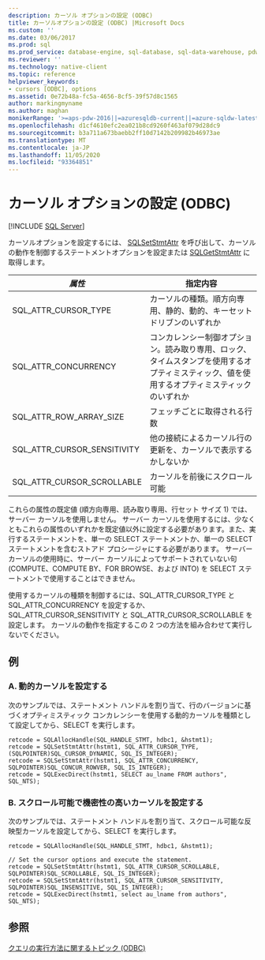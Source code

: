 ```yaml
---
description: カーソル オプションの設定 (ODBC)
title: カーソルオプションの設定 (ODBC) |Microsoft Docs
ms.custom: ''
ms.date: 03/06/2017
ms.prod: sql
ms.prod_service: database-engine, sql-database, sql-data-warehouse, pdw
ms.reviewer: ''
ms.technology: native-client
ms.topic: reference
helpviewer_keywords:
- cursors [ODBC], options
ms.assetid: 0e72b48a-fc5a-4656-8cf5-39f57d8c1565
author: markingmyname
ms.author: maghan
monikerRange: '>=aps-pdw-2016||=azuresqldb-current||=azure-sqldw-latest||>=sql-server-2016||=sqlallproducts-allversions||>=sql-server-linux-2017||=azuresqldb-mi-current'
ms.openlocfilehash: d1cf4610efc2ea021b8cd9260f463af079d28dc9
ms.sourcegitcommit: b3a711a673baebb2ff10d7142b209982b46973ae
ms.translationtype: MT
ms.contentlocale: ja-JP
ms.lasthandoff: 11/05/2020
ms.locfileid: "93364851"
---
```

# <a name="set-cursor-options-odbc"></a>カーソル オプションの設定 (ODBC)
[!INCLUDE [SQL Server](../../../includes/applies-to-version/sql-asdb-asdbmi-asa-pdw.md)]

  カーソルオプションを設定するには、 [SQLSetStmtAttr](../../../relational-databases/native-client-odbc-api/sqlsetstmtattr.md) を呼び出して、カーソルの動作を制御するステートメントオプションを設定または [SQLGetStmtAttr](../../../relational-databases/native-client-odbc-api/sqlgetstmtattr.md) に取得します。  
  
|*属性*|指定内容|  
|-----------------|---------------|  
|SQL_ATTR_CURSOR_TYPE|カーソルの種類。順方向専用、静的、動的、キーセット ドリブンのいずれか|  
|SQL_ATTR_CONCURRENCY|コンカレンシー制御オプション。読み取り専用、ロック、タイムスタンプを使用するオプティミスティック、値を使用するオプティミスティックのいずれか|  
|SQL_ATTR_ROW_ARRAY_SIZE|フェッチごとに取得される行数|  
|SQL_ATTR_CURSOR_SENSITIVITY|他の接続によるカーソル行の更新を、カーソルで表示するかしないか|  
|SQL_ATTR_CURSOR_SCROLLABLE|カーソルを前後にスクロール可能|  
  
 これらの属性の既定値 (順方向専用、読み取り専用、行セット サイズ 1) では、サーバー カーソルを使用しません。 サーバー カーソルを使用するには、少なくともこれらの属性のいずれかを既定値以外に設定する必要があります。また、実行するステートメントを、単一の SELECT ステートメントか、単一の SELECT ステートメントを含むストアド プロシージャにする必要があります。 サーバー カーソルの使用時に、サーバー カーソルによってサポートされていない句 (COMPUTE、COMPUTE BY、FOR BROWSE、および INTO) を SELECT ステートメントで使用することはできません。  
  
 使用するカーソルの種類を制御するには、SQL_ATTR_CURSOR_TYPE と SQL_ATTR_CONCURRENCY を設定するか、SQL_ATTR_CURSOR_SENSITIVITY と SQL_ATTR_CURSOR_SCROLLABLE を設定します。 カーソルの動作を指定するこの 2 つの方法を組み合わせて実行しないでください。  
  
## <a name="examples"></a>例  

### <a name="a-set-a-dynamic-cursor"></a>A. 動的カーソルを設定する

 次のサンプルでは、ステートメント ハンドルを割り当て、行のバージョンに基づくオプティミスティック コンカレンシーを使用する動的カーソルを種類として設定してから、SELECT を実行します。  
  
```  
retcode = SQLAllocHandle(SQL_HANDLE_STMT, hdbc1, &hstmt1);  
retcode = SQLSetStmtAttr(hstmt1, SQL_ATTR_CURSOR_TYPE, (SQLPOINTER)SQL_CURSOR_DYNAMIC, SQL_IS_INTEGER);  
retcode = SQLSetStmtAttr(hstmt1, SQL_ATTR_CONCURRENCY, SQLPOINTER)SQL_CONCUR_ROWVER, SQL_IS_INTEGER);  
retcode = SQLExecDirect(hstmt1, SELECT au_lname FROM authors", SQL_NTS);  
```  
  
### <a name="b-set-a-scrollable-sensitive-cursor"></a>B. スクロール可能で機密性の高いカーソルを設定する
 次のサンプルでは、ステートメント ハンドルを割り当て、スクロール可能な反映型カーソルを設定してから、SELECT を実行します。  
  
```  
retcode = SQLAllocHandle(SQL_HANDLE_STMT, hdbc1, &hstmt1);  
  
// Set the cursor options and execute the statement.  
retcode = SQLSetStmtAttr(hstmt1, SQL_ATTR_CURSOR_SCROLLABLE, SQLPOINTER)SQL_SCROLLABLE, SQL_IS_INTEGER);  
retcode = SQLSetStmtAttr(hstmt1, SQL_ATTR_CURSOR_SENSITIVITY, SQLPOINTER)SQL_INSENSITIVE, SQL_IS_INTEGER);  
retcode = SQLExecDirect(hstmt1, select au_lname from authors", SQL_NTS);  
```  
  
## <a name="see-also"></a>参照  
 [クエリの実行方法に関するトピック &#40;ODBC&#41;](../../../relational-databases/native-client-odbc-how-to/execute-queries/executing-queries-how-to-topics-odbc.md)  
  
  
